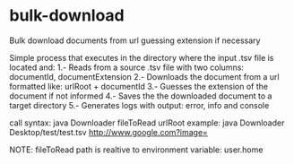 # bulk-download
Bulk download documents from url guessing extension if necessary

 Simple process that executes in the directory where the input .tsv file is located and:
 1.- Reads from a source .tsv file with two columns: documentId, documentExtension 
 2.- Downloads the document from a url formatted like: urlRoot + documentId
 3.- Guesses the extension of the document if not informed
 4.- Saves the the downloaded document to a target directory
 5.- Generates logs with output: error, info and console

call syntax:  java Downloader fileToRead urlRoot
example:      java Downloader Desktop/test/test.tsv http://www.google.com?image=

NOTE: fileToRead path is realtive to environment variable: user.home
